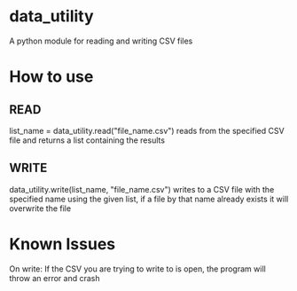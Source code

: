 # data_utility
A python module for reading and writing CSV files

# How to use
## READ
list_name = data_utility.read("file_name.csv")
reads from the specified CSV file and returns a list containing the results

## WRITE
data_utility.write(list_name, "file_name.csv")
writes to a CSV file with the specified name using the given list, if a file by that name already exists it will overwrite the file

# Known Issues
On write: If the CSV you are trying to write to is open, the program will throw an error and crash
